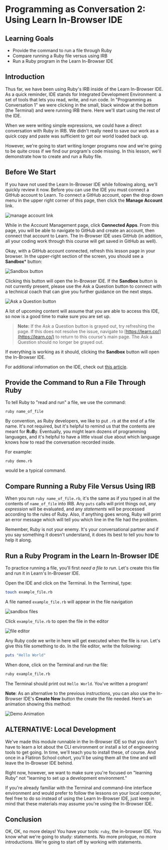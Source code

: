 # Programming as Conversation 2: Using Learn In-Browser IDE

## Learning Goals

- Provide the command to run a file through Ruby
- Compare running a Ruby file versus using IRB
- Run a Ruby program in the Learn In-Browser IDE

## Introduction

Thus far, we have been using Ruby's IRB inside of the Learn In-Browser IDE.  As
a quick reminder, IDE stands for Integrated Development Environment: a set of
tools that lets you read, write, and run code.  In "Programming as Conversation
1" we were clicking in the small, black window at the bottom (the Terminal) and
were running IRB there. Here we'll start using the rest of the IDE.

When we were writing simple expressions, we could have a direct conversation
with Ruby in IRB. We didn't really need to save our work as a quick copy and
paste was sufficient to get our world loaded back up.

However, we're going to start writing longer programs now and we're going to be
quite cross if we find our program's code missing. In this lesson, we'll
demonstrate how to create and run a Ruby file.

## Before We Start

If you have not used the Learn In-Browser IDE while following along, we'll
quickly review it now. Before you can use the IDE you must connect a GitHub
account to Learn. To connect a GitHub account, open the drop down menu in the
upper right corner of this page, then click the **Manage Account** link.

![manage account link](https://curriculum-content.s3.amazonaws.com/prework/manage-account-nav.png)

While in the Account Management page, click **Connected Apps**. From this page,
you will be able to navigate to GitHub and create an account, then connect that
account to Learn. The In-Browser IDE uses GitHub (in addition, all your coding
work through this course will get saved in GitHub as well).

Okay, with a GitHub account connected, refresh this lesson page in your browser.
In the upper-right section of the screen, you should see a **Sandbox*** button:

![Sandbox button](https://curriculum-content.s3.amazonaws.com/prework/sandbox-learn.png)

Clicking this button will open the In-Browser IDE. If the **Sandbox** button is
not currently present, please use the Ask a Question button to connect with a
technical coach that can give you further guidance on the next steps.

   ![Ask a Question button](https://curriculum-content.s3.amazonaws.com/prework/AAQ_button.png)

A lot of upcoming content will assume that you are able to access this IDE, so
now is a good time to make sure you are set up.

> **Note:** If the Ask a Question button is grayed out, try refreshing the page.
> If this does not resolve the issue, navigate to
> [https://learn.co/](https://learn.co/) to return to this course's main page. The
> Ask a Question should no longer be grayed out.

If everything is working as it should, clicking the **Sandbox** button will open
the In-Browser IDE.

For additional information on the IDE, check out
[this article][ide learn guide].

[ide learn guide]: https://help.learn.co/en/articles/1392337-ide-in-browser

## Provide the Command to Run a File Through Ruby

To tell Ruby to "read and run" a file, we use the command:

`ruby name_of_file`

By convention, as Ruby developers, we like to put `.rb` at the end of a file
name. It's not required, but it's helpful to remind us that the contents are
meant for **R**u**B**y. Eventually, you might learn dozens of programming
languages, and it's helpful to have a little visual clue about which language
knows how to read the conversation recorded inside.

For example:

`ruby demo.rb`

would be a typical command.

## Compare Running a Ruby File Versus Using IRB

When you run `ruby name_of_file.rb`, it's the same as if you typed in all the
contents of `name_of_file` into IRB. Any `puts` calls will print things out,
any _expression_ will be evaluated, and any _statements_ will be processed
according to the rules of Ruby. Also, if anything goes wrong, Ruby will print
an error message which will tell you which line in the file had the problem.

Remember, Ruby is not your enemy. It's your conversational partner and if you
say something it doesn't understand, it does its best to tell you how to help it
along.

## Run a Ruby Program in the Learn In-Browser IDE

To practice running a file, you'll first _need a file to run_. Let's create
this file and run it in Learn's In-Browser IDE.

Open the IDE and click on the Terminal. In the Terminal, type:

```sh
touch example_file.rb
```

A file named `example_file.rb` will appear in the file navigation

![sandbox files](https://curriculum-content.s3.amazonaws.com/prework/in-browser-ide-file-nav.png)

Click `example_file.rb` to open the file in the editor

![file editor](https://curriculum-content.s3.amazonaws.com/prework/in-browser-ide-file-editor.png)

Any Ruby code we write in here will get executed when the file is run.
Let's give this file something to do. In the file editor, write the following:

```rb
puts "Hello World"
```

When done, click on the Terminal and run the file:

```sh
ruby example_file.rb
```

The Terminal should print out `Hello World`. You've written a program!

**Note**: As an alternative to the previous instructions, you can also use the
In-Browser IDE's **Create New** button the create the file needed. Here's an
animation showing this method:

![Demo Animation](https://curriculum-content.s3.amazonaws.com/programming-univbasics-2/learn-ibide-create-run-ruby-file-sm.gif)

## ALTERNATIVE: Local Development

We've made this module runnable in the In-Browser IDE so that you don't have to
learn a lot about the CLI environment or install a lot of engineering tools to
get going. In time, we'll teach you to install these, of course. And once in a
Flatiron School cohort, you'll be using them all the time and will leave the
In-Browser IDE behind.

Right now, however, we want to make sure you're focused on "learning Ruby" not
"learning to set up a development environment."

If you're already familiar with the Terminal and command-line interface
environment and would prefer to follow the lessons on your local computer, feel
free to do so instead of using the Learn In-Browser IDE, just keep in mind that
these materials may assume you're using the In-Browser IDE.

## Conclusion

OK, OK, no more delays! You have your tools: `ruby`, the in-browser IDE. You
know what we're going to study: statements. No more prologue, no more
introductions. We're going to start off by working with statements.
